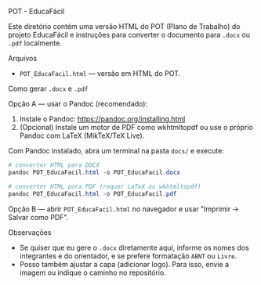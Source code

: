 POT - EducaFácil

Este diretório contém uma versão HTML do POT (Plano de Trabalho) do projeto EducaFácil e instruções para converter o documento para `.docx` ou `.pdf` localmente.

Arquivos

- `POT_EducaFacil.html` — versão em HTML do POT.

Como gerar `.docx` e `.pdf`

Opção A — usar o Pandoc (recomendado):

1. Instale o Pandoc: https://pandoc.org/installing.html
2. (Opcional) Instale um motor de PDF como wkhtmltopdf ou use o próprio Pandoc com LaTeX (MikTeX/TeX Live).

Com Pandoc instalado, abra um terminal na pasta `docs/` e execute:

```powershell
# converter HTML para DOCX
pandoc POT_EducaFacil.html -o POT_EducaFacil.docx

# converter HTML para PDF (requer LaTeX ou wkhtmltopdf)
pandoc POT_EducaFacil.html -o POT_EducaFacil.pdf
```

Opção B — abrir `POT_EducaFacil.html` no navegador e usar "Imprimir → Salvar como PDF".

Observações

- Se quiser que eu gere o `.docx` diretamente aqui, informe os nomes dos integrantes e do orientador, e se prefere formatação `ABNT` ou `Livre`.
- Posso também ajustar a capa (adicionar logo). Para isso, envie a imagem ou indique o caminho no repositório.

